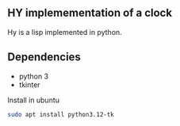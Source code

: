 ## HY implemementation of a clock

Hy is a lisp implemented in python.

## Dependencies

- python 3
- tkinter

Install in ubuntu

```sh
sudo apt install python3.12-tk
```

```

```
